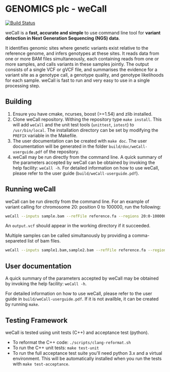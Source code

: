 # GENOMICS plc - weCall
[![Build Status](https://travis-ci.org/Genomicsplc/wecall.svg?branch=master)](https://travis-ci.org/Genomicsplc/wecall)

weCall is a **fast, accurate and simple** to use command line tool for **variant detection in Next Generation
Sequencing (NGS) data**.

It identifies genomic sites where genetic variants exist relative to the reference genome, and infers genotypes at these sites. 
It reads data from one or more BAM files simultaneously, each containing reads from one or more samples, and calls variants in these samples jointly. The output consists of a single VCF or gVCF file, and summarises the evidence for a variant site as a genotype call, a genotype quality, and genotype likelihoods for each sample.
weCall is fast to run and very easy to use in a single processing step. 

## Building

1. Ensure you have cmake, ncurses, boost (>=1.54) and zlib installed.
2. Clone weCall repository. Withing the repository type ```make install```. This will add ```weCall``` and the unit test tools (```unittest```, ```iotest```)
to ```/usr/bin/local```. The installation directory can be set by modifying the ```PREFIX``` variable in the Makefile.
3. The user documentation can be created with ```make doc```. The user documentation will be generated in the folder ```build/doc/weCall-userguide.pdf``` of the repository.
4. weCall may be run directly from the command line. A quick summary of the parameters accepted by weCall can be obtained by invoking the help facility:
 ```weCall -h```.
For detailed information on how to use weCall, please refer to the user guide (```build/weCall-userguide.pdf```).

## Running weCall

weCall can be run directly from the command line. For an example of variant calling for chromosome 20: position 0 to 100000, run the following:
```bash
weCall --inputs sample.bam --refFile reference.fa --regions 20:0-100000
```
An `output.vcf` should appear in the working directory if it succeeded.

Multiple samples can be called simultanously by providing a comma-separeted list of bam files.
```bash
weCall --inputs sample1.bam,sample2.bam --refFile reference.fa --regions 20:0-100000
```

## User documentation

A quick summary of the parameters accepted by weCall may be obtained by invoking the help facility:
 ```weCall -h```.

For detailed information on how to use weCall, please refer to the user guide in ```build/weCall-userguide.pdf```. 
If it is not availble, it can be created by running ```make```.

## Testing Framework

weCall is tested using unit tests (C++) and acceptance test (python).

* To reformat the C++ code: ```./scripts/clang-reformat.sh```
* To run the C++ unit tests:  ```make test-unit```
* To run the full acceptance test suite you'll need python 3.x and a virtual environment. This will be automatically installed when you run the tests with ```make test-acceptance```.
